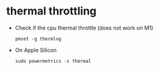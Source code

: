 # thermal throttling

- Check if the cpu thermal throttle (does not work on M1)

  `pmset -g thermlog`

- On Apple Silicon

  `sudo powermetrics -s thermal`